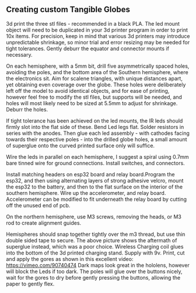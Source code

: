 ## Creating custom Tangible Globes

3d print the three stl files - recommended in a black PLA. The led mount object will need to be duplicated in your 3d printer program in order to print 10x items. For precision, keep in mind that various 3d printers may introduce unpredictable shrinkage, so minor trial and error resizing may be needed for tight tolerances. 
Gently deburr the equator and connector mounts if necessary.

On each hemisphere, with a 5mm bit, drill five asymmetrically spaced holes, avoiding the poles, and the bottom area of the Southern hemisphere, where the electronics sit. Aim for scalene triangles, with unique distances apart, yet obtaining even coverage over the globe. These holes were  deliberately left off the model to avoid identical objects, and for ease of printing, however feel free to modify the stl files, but supports will be needed, and holes will most likely need to be sized at 5.5mm to adjust for shrinkage. Deburr the holes. 


If tight tolerance has been achieved on the led mounts, the IR leds should firmly slot into the flat side of these. Bend Led legs flat.  Solder resistors in series with the anodes. Then glue each led assembly -  with cathodes facing towards their respective poles -  into the drilled globe holes, a small amount of superglue onto the curved printed surface only will suffice. 


Wire the leds in parallel on each hemisphere, I suggest a spiral using 0.7mm bare tinned wire for ground connections.  Install switches, and connectors.


Install matching headers on esp32 board and relay board.Program the esp32, and then using alternating layers of strong adhesive velcro, mount the esp32 to the  battery, and then to the flat surface on the interior of the southern hemisphere. 
Wire up the accelerometer, and relay board. Accelerometer can be modified to fit underneath the relay board by cutting off the unused end of pcb. 


On the northern hemisphere, use M3 screws, removing the heads,  or M3 rod to create alignment guides.


Hemispheres should snap together tightly over the m3 thread, but use thin double sided tape to secure. The above picture shows the aftermath of superglue instead, which was a poor choice.
Wireless Charging coil glues into the bottom of the 3d printed charging stand. Supply with 9v.
Print, cut and apply the gores as shown in this excellent video: https://vimeo.com/90740474
Dark maps look great in the hololens, however will block the Leds if too dark.
The poles will glue over the buttons nicely, wait for the gores to dry before gently pressing the buttons, allowing the paper to gently flex.


